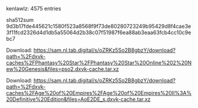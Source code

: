 kenlawlz: 4575 entries

sha512sum 9d3b17fde445621c1580f523a8568f9f73de80280723249b95429d8f4cae3e3f11fcd2326d4d1db5a55064d2b38c07f51987f6ea88ab3eaa63fcb4cc10c9ebc7


 Download: https://sam.nl.tab.digital/s/oZRKz5So2B8gbzY/download?path=%2Fdxvk-caches%2FPhantasy%20Star%2FPhantasy%20Star%20Online%202%20New%20Genesis&files=pso2.dxvk-cache.tar.xz



 Download: https://sam.nl.tab.digital/s/oZRKz5So2B8gbzY/download?path=%2Fdxvk-caches%2FAge%20of%20Empires%2FAge%20of%20Empires%20II%3A%20Definitive%20Edition&files=AoE2DE_s.dxvk-cache.tar.xz
